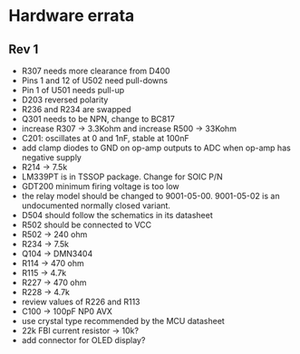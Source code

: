 Hardware errata
===============

Rev 1
-----

* R307 needs more clearance from D400
* Pins 1 and 12 of U502 need pull-downs
* Pin 1 of U501 needs pull-up
* D203 reversed polarity
* R236 and R234 are swapped
* Q301 needs to be NPN, change to BC817
* increase R307 -> 3.3Kohm and increase R500 -> 33Kohm
* C201: oscillates at 0 and 1nF, stable at 100nF
* add clamp diodes to GND on op-amp outputs to ADC when op-amp has negative supply
* R214 -> 7.5k
* LM339PT is in TSSOP package. Change for SOIC P/N
* GDT200 minimum firing voltage is too low
* the relay model should be changed to 9001-05-00. 9001-05-02 is an undocumented normally closed variant.
* D504 should follow the schematics in its datasheet
* R502 should be connected to VCC
* R502 -> 240 ohm
* R234 -> 7.5k
* Q104 -> DMN3404
* R114 -> 470 ohm
* R115 -> 4.7k
* R227 -> 470 ohm
* R228 -> 4.7k
* review values of R226 and R113
* C100 -> 100pF NP0 AVX
* use crystal type recommended by the MCU datasheet
* 22k FBI current resistor -> 10k?
* add connector for OLED display?
